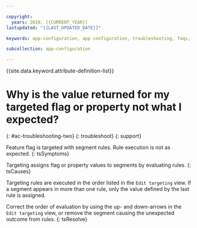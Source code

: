 ```yaml
---

copyright:
  years: 2020, [{CURRENT_YEAR}]
lastupdated: "[{LAST_UPDATED_DATE}]"

keywords: app-configuration, app configuration, troubleshooting, faqs, Frequently Asked Questions, feature flag, evaluation

subcollection: app-configuration

---
```


{{site.data.keyword.attribute-definition-list}}

# Why is the value returned for my targeted flag or property not what I expected?
{: #ac-troubleshooting-two}
{: troubleshoot}
{: support}

Feature flag is targeted with segment rules. Rule execution is not as expected.
{: tsSymptoms}

Targeting assigns flag or property values to segments by evaluating rules.
{: tsCauses}

Targeting rules are executed in the order listed in the `Edit targeting` view. If a segment appears in more than one rule, only the value defined by the last rule is assigned.

Correct the order of evaluation by using the up- and down-arrows in the `Edit targeting` view, or remove the segment causing the unexpected outcome from rules.
{: tsResolve}
